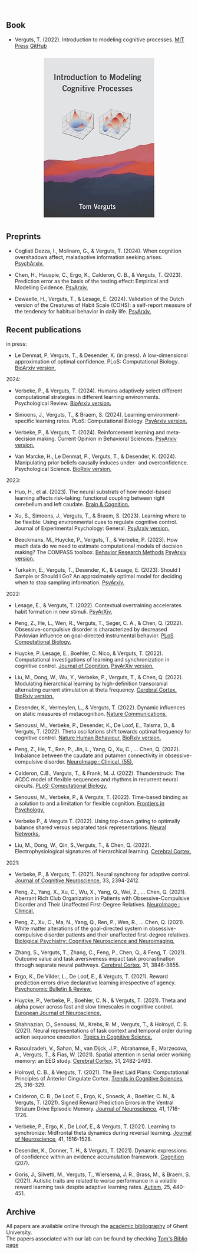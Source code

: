 <font color='white'>filler text</font>

## Book

- Verguts, T. (2022). Introduction to modeling cognitive processes. [MIT Press](https://mitpress.mit.edu/books/introduction-modeling-cognitive-processes) [GitHub](https://github.com/CogComNeuroSci/modeling-master)

<div align = "center">
  <img src="/images/MCP_cover.jpg" alt="MCP book cover" max-width="50%" height="auto" align="center" hspace="10" vspace="10">
</div>    

## Preprints

- Cogliati Dezza, I., Molinaro, G., & Verguts, T. (2024). When cognition overshadows affect, maladaptive information seeking arises. [PsychArxiv.](https://osf.io/preprints/psyarxiv/2yu9e)
   
- Chen, H., Hauspie, C., Ergo, K., Calderon, C. B., & Verguts, T. (2023). Prediction error as the basis of the testing effect: Empirical and Modelling Evidence. [PsyArxiv.](https://osf.io/preprints/psyarxiv/ar5yd/)

- Dewaelle, H., Verguts, T., & Lesage, E. (2024). Validation of the Dutch version of the Creatures of Habit Scale (COHS): a self-report measure of the tendency for habitual behavior in daily life. [PsyArxiv.](https://osf.io/preprints/psyarxiv/zwbpu)


## Recent publications

in press:

- Le Denmat, P, Verguts, T., & Desender, K. (in press). A low-dimensional approximation of optimal confidence. PLoS: Computational Biology. [BioArxiv version.](https://www.biorxiv.org/content/10.1101/2023.03.15.532729v1)


2024: 

- Verbeke, P., & Verguts, T. (2024). Humans adaptively select different computational strategies in different learning environments. Psychological Review. [BioArxiv version.](https://www.biorxiv.org/content/10.1101/2023.01.27.525944v1)

- Simoens, J., Verguts, T., & Braem, S. (2024). Learning environment-specific learning rates. PLoS: Computational Biology. [PsyArxiv version.](https://psyarxiv.com/ypd45)

- Verbeke, P., & Verguts, T. (2024). Reinforcement learning and meta-decision making. Current Opinion in Behavioral Sciences. [PsyArxiv version.](https://osf.io/preprints/psyarxiv/uvfhe)

- Van Marcke, H., Le Denmat, P., Verguts, T., & Desender, K. (2024). Manipulating prior beliefs causally induces under- and overconfidence. Psychological Science. [BioRxiv version.](https://doi.org/10.1101/2022.03.01.482511)


2023:
- Huo, H., et al. (2023). The neural substrats of how model-based learning affects risk-taking: functional coupling between right cerebellum and left caudate. [Brain & Cognition.](https://www.sciencedirect.com/science/article/pii/S0278262623001471?dgcid=coauthor)

- Xu, S., Simoens, J., Verguts, T., & Braem, S. (2023). Learning where to be flexible: Using environmental cues to regulate cognitive control. Journal of Experimental Psychology: General. [PsyArxiv version.](https://doi.org/10.31234/osf.io/y5h78) 

- Beeckmans, M., Huycke, P., Verguts, T., & Verbeke, P. (2023). How much data do we need to estimate computational models of decision making? The COMPASS toolbox. [Behavior Research Methods](https://link.springer.com/article/10.3758/s13428-023-02165-7) [PsyArxiv version.](https://psyarxiv.com/dexyk/) 

- Turkakin, E., Verguts, T., Desender, K., & Lesage, E. (2023). Should I Sample or Should I Go? An approximately optimal model for deciding when to stop sampling information. [PsyArxiv.](https://psyarxiv.com/tfe94/)


2022: 
- Lesage, E., & Verguts, T. (2022). Contextual overtraining accelerates habit formation in new stimuli.  [PsyArXiv.](https://doi.org/10.31234/osf.io/7m6bh)

- Peng, Z., He, L., Wen, R., Verguts, T., Seger, C. A., & Chen, Q. (2022). Obsessive-compulsive disorder is characterized by decreased Pavlovian influence on goal-directed instrumental behavior. [PLoS Computational Biology.](https://journals.plos.org/ploscompbiol/article?id=10.1371/journal.pcbi.1009945)

- Huycke, P. Lesage, E., Boehler, C. Nico, & Verguts, T. (2022). Computational investigations of learning and synchronization in cognitive control. [Journal of Cognition.](https://journalofcognition.org/articles/10.5334/joc.239) [PsyArXiv version.](https://psyarxiv.com/jhmku/)

- Liu, M., Dong, W., Wu, Y., Verbeke, P., Verguts, T., & Chen, Q. (2022). Modulating hierarchical learning by high-definition transcranial alternating current stimulation at theta frequency. [Cerebral Cortex.](https://doi.org/10.1093/cercor/bhab245) [BioRxiv version.](https://www.biorxiv.org/content/10.1101/2022.06.28.497899v1)

- Desender, K., Vermeylen, L., & Verguts, T. (2022). Dynamic influences on static measures of metacognition. [Nature Communications.](https://www.nature.com/articles/s41467-022-31727-0)

- Senoussi, M., Verbeke, P., Desender, K., De Loof, E., Talsma, D., & Verguts, T. (2022). Theta oscillations shift towards optimal frequency for cognitive control. [Nature Human Behaviour.](https://www.nature.com/articles/s41562-022-01335-5)
[BioRxiv version.](https://doi.org/10.1101/2020.08.30.273706)

- Peng, Z., He, T., Ren, P., Jin, L., Yang, Q., Xu, C., … Chen, Q. (2022). Imbalance between the caudate and putamen connectivity in obsessive- compulsive disorder. [NeuroImage : Clinical, (55).](https://www.sciencedirect.com/science/article/pii/S2213158222001486)

- Calderon, C.B., Verguts, T., & Frank, M. J. (2022). Thunderstruck: The ACDC model of flexible sequences and rhythms in recurrent neural circuits. [PLoS: Computational Biology.](https://journals.plos.org/ploscompbiol/article?id=10.1371/journal.pcbi.1009854) 

- Senoussi, M., Verbeke, P., & Verguts, T. (2022). Time-based binding as a solution to and a limitation for flexible cognition.  [Frontiers in Psychology.](http://dx.doi.org/10.3389/fpsyg.2021.798061)

- Verbeke P., & Verguts T. (2022). Using top-down gating to optimally balance shared versus separated task representations.  [Neural Networks.](https://doi.org/10.1016/j.neunet.2021.11.030)

- Liu, M., Dong, W., Qin, S.,Verguts, T., & Chen, Q. (2022). Electrophysiological signatures of hierarchical learning.  [Cerebral Cortex.](https://doi.org/10.1093/cercor/bhab245)


2021:
- Verbeke, P., & Verguts, T. (2021). Neural synchrony for adaptive control. [Journal of Cognitive Neuroscience](https://doi.org/10.1162/jocn_a_01766), 33, 2394-2412.

- Peng, Z., Yang, X., Xu, C., Wu, X., Yang, Q., Wei, Z., … Chen, Q. (2021). Aberrant Rich Club Organization in Patients with Obsessive-Compulsive Disorder and Their Unaffected First-Degree Relatives. [NeuroImage : Clinical.](https://doi.org/10.1016/j.nicl.2021.102808)

- Peng, Z., Xu, C., Ma, N., Yang, Q., Ren, P., Wen, R., … Chen, Q. (2021). White matter alterations of the goal-directed system in obsessive-compulsive disorder patients and their unaffected first-degree relatives. [Biological Psychiatry: Cognitive Neuroscience and Neuroimaging.](https://doi.org/10.1016/j.bpsc.2020.12.004)

- Zhang, S., Verguts, T., Zhang, C., Feng, P., Chen, Q., & Feng, T. (2021). Outcome value and task aversiveness impact task procrastination through separate neural pathways. [Cerebral Cortex](https://doi.org/10.1093/cercor/bhab053), 31, 3846-3855. 

- Ergo, K., De Vilder, L., De Loof, E., & Verguts, T. (2021). Reward prediction errors drive declarative learning irrespective of agency. [Psychonomic Bulletin & Review.](https://doi.org/10.3758/s13423-021-01952-7)

- Huycke, P., Verbeke, P., Boehler, C. N., & Verguts, T. (2021). Theta and alpha power across fast and slow timescales in cognitive control. [European Journal of Neuroscience.](https://doi.org/10.1111/ejn.15320)

- Shahnazian, D., Senoussi, M., Krebs, R. M., Verguts, T., & Holroyd, C. B. (2021). Neural representations of task context and temporal order during action sequence execution. [Topics in Cognitive Science.](http://dx.doi.org/10.1111/tops.12533)

- Rasoulzadeh, V., Sahan, M., van Dijck, J.P., Abrahamse, E., Marzecova, A., Verguts, T., & Fias, W. (2021). Spatial attention in serial order working memory: an EEG study. [Cerebral Cortex](https://doi.org/10.1093/cercor/bhaa368), 31, 2482-2493. 

- Holroyd, C. B., & Verguts, T. (2021). The Best Laid Plans: Computational Principles of Anterior Cingulate Cortex. [Trends in Cognitive Sciences](https://doi.org/10.1016/j.tics.2021.01.008), 25, 316-329.

- Calderon, C. B., De Loof, E., Ergo, K., Snoeck, A., Boehler, C. N., & Verguts, T. (2021). Signed Reward Prediction Errors in the Ventral Striatum Drive Episodic Memory. [Journal of Neuroscience](https://doi.org/10.1523/JNEUROSCI.1785-20.2020), 41, 1716-1726. 

- Verbeke, P., Ergo, K., De Loof, E., & Verguts, T. (2021). Learning to synchronize: Midfrontal theta dynamics during reversal learning. [Journal of Neuroscience](https://doi.org/10.1523/JNEUROSCI.1874-20.2020), 41, 1516-1528. 

- Desender, K., Donner, T. H., & Verguts, T. (2021). Dynamic expressions of confidence within an evidence accumulation framework. [Cognition](https://doi.org/10.1016/j.cognition.2020.104522) (207).

- Goris, J., Silvetti, M., Verguts, T., Wiersema, J. R., Brass, M., & Braem, S. (2021). Autistic traits are related to worse performance in a volatile reward learning task despite adaptive learning rates. [Autism](https://doi.org/10.1177/1362361320962237), 25, 440-451.


## Archive

All papers are available online through the [academic bibliography](https://biblio.ugent.be/) of Ghent University.   
The papers associated with our lab can be found by checking [Tom's Biblio page](https://biblio.ugent.be/publication?text=verguts+tom)

